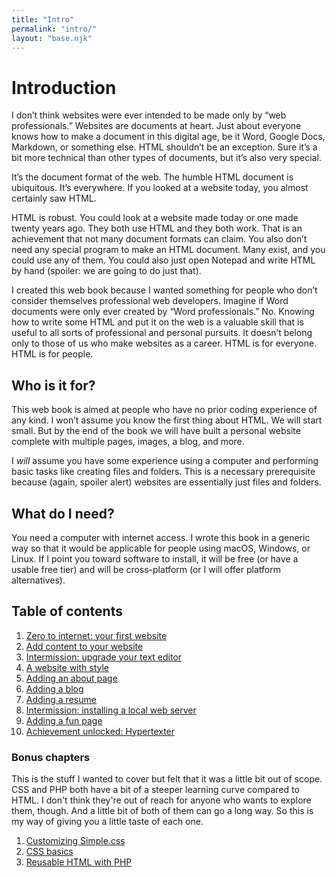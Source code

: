 ```yaml
---
title: "Intro"
permalink: "intro/"
layout: "base.njk"
---
```


# Introduction

I don’t think websites were ever intended to be made only by “web professionals.” Websites are documents at heart. Just about everyone knows how to make a document in this digital age, be it Word, Google Docs, Markdown, or something else. HTML shouldn’t be an exception. Sure it’s a bit more technical than other types of documents, but it’s also very special.

It’s the document format of the web. The humble HTML document is ubiquitous. It’s everywhere. If you looked at a website today, you almost certainly saw HTML.

HTML is robust. You could look at a website made today or one made twenty years ago. They both use HTML and they both work. That is an achievement that not many document formats can claim. You also don’t need any special program to make an HTML document. Many exist, and you could use any of them. You could also just open Notepad and write HTML by hand (spoiler: we are going to do just that).

I created this web book because I wanted something for people who don’t consider themselves professional web developers. Imagine if Word documents were only ever created by “Word professionals.” No. Knowing how to write some HTML and put it on the web is a valuable skill that is useful to all sorts of professional and personal pursuits. It doesn’t belong only to those of us who make websites as a career. HTML is for everyone. HTML is for people.

## Who is it for?

This web book is aimed at people who have no prior coding experience of any kind. I won’t assume you know the first thing about HTML. We will start small. But by the end of the book we will have built a personal website complete with multiple pages, images, a blog, and more.

I *will* assume you have some experience using a computer and performing basic tasks like creating files and folders. This is a necessary prerequisite because (again, spoiler alert) websites are essentially just files and folders.

## What do I need?

You need a computer with internet access. I wrote this book in a generic way so that it would be applicable for people using macOS, Windows, or Linux. If I point you toward software to install, it will be free (or have a usable free tier) and will be cross-platform (or I will offer platform alternatives).

## Table of contents

1. [Zero to internet: your first website](/zero-to-internet-your-first-website)
1. [Add content to your website](/add-content-to-your-website)
1. [Intermission: upgrade your text editor](/intermission-upgrade-your-text-editor)
1. [A website with style](/a-website-with-style)
1. [Adding an about page](/adding-an-about-page)
1. [Adding a blog](/adding-a-blog)
1. [Adding a resume](/adding-a-resume)
1. [Intermission: installing a local web server](/intermission-installing-a-local-web-server)
1. [Adding a fun page](/adding-a-fun-page)
1. [Achievement unlocked: Hypertexter](/achievement-unlocked-hypertexter)

### Bonus chapters

This is the stuff I wanted to cover but felt that it was a little bit out of scope. CSS and PHP both have a bit of a steeper learning curve compared to HTML. I don't think they're out of reach for anyone who wants to explore them, though. And a little bit of both of them can go a long way. So this is my way of giving you a little taste of each one.

1. [Customizing Simple.css](/customizing-simple-css)
1. [CSS basics](/css-basics)
1. [Reusable HTML with PHP](/reusable-html-with-php)
